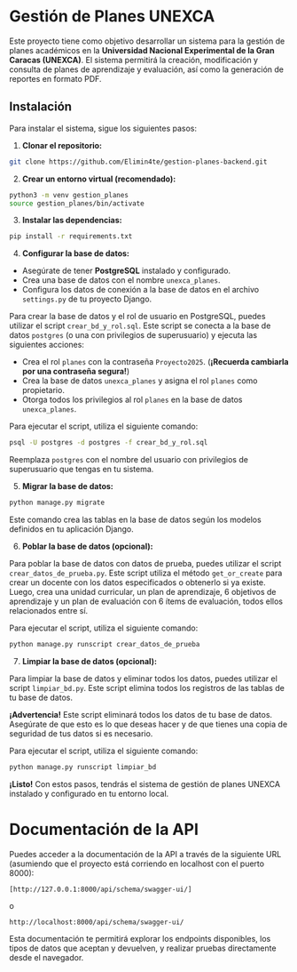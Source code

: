 # Gestión de Planes UNEXCA

Este proyecto tiene como objetivo desarrollar un sistema para la gestión de planes académicos en la **Universidad Nacional Experimental de la Gran Caracas (UNEXCA)**. El sistema permitirá la creación, modificación y consulta de planes de aprendizaje y evaluación, así como la generación de reportes en formato PDF.

## Instalación

Para instalar el sistema, sigue los siguientes pasos:

1.  **Clonar el repositorio:**

```bash
git clone https://github.com/Elimin4te/gestion-planes-backend.git
```

2.  **Crear un entorno virtual (recomendado):**

```bash
python3 -m venv gestion_planes
source gestion_planes/bin/activate
```

3.  **Instalar las dependencias:**

```bash
pip install -r requirements.txt
```

4.  **Configurar la base de datos:**

*   Asegúrate de tener **PostgreSQL** instalado y configurado.
*   Crea una base de datos con el nombre `unexca_planes`.
*   Configura los datos de conexión a la base de datos en el archivo `settings.py` de tu proyecto Django.

Para crear la base de datos y el rol de usuario en PostgreSQL, puedes utilizar el script `crear_bd_y_rol.sql`. Este script se conecta a la base de datos `postgres` (o una con privilegios de superusuario) y ejecuta las siguientes acciones:

*   Crea el rol `planes` con la contraseña `Proyecto2025`. (**¡Recuerda cambiarla por una contraseña segura!**)
*   Crea la base de datos `unexca_planes` y asigna el rol `planes` como propietario.
*   Otorga todos los privilegios al rol `planes` en la base de datos `unexca_planes`.

Para ejecutar el script, utiliza el siguiente comando:

```bash
psql -U postgres -d postgres -f crear_bd_y_rol.sql
```

Reemplaza `postgres` con el nombre del usuario con privilegios de superusuario que tengas en tu sistema.

5.  **Migrar la base de datos:**

```bash
python manage.py migrate
```

Este comando crea las tablas en la base de datos según los modelos definidos en tu aplicación Django.

6.  **Poblar la base de datos (opcional):**

Para poblar la base de datos con datos de prueba, puedes utilizar el script `crear_datos_de_prueba.py`. Este script utiliza el método `get_or_create` para crear un docente con los datos especificados o obtenerlo si ya existe. Luego, crea una unidad curricular, un plan de aprendizaje, 6 objetivos de aprendizaje y un plan de evaluación con 6 ítems de evaluación, todos ellos relacionados entre sí.

Para ejecutar el script, utiliza el siguiente comando:

```bash
python manage.py runscript crear_datos_de_prueba
```

7.  **Limpiar la base de datos (opcional):**

Para limpiar la base de datos y eliminar todos los datos, puedes utilizar el script `limpiar_bd.py`. Este script elimina todos los registros de las tablas de tu base de datos.

**¡Advertencia!** Este script eliminará todos los datos de tu base de datos. Asegúrate de que esto es lo que deseas hacer y de que tienes una copia de seguridad de tus datos si es necesario.

Para ejecutar el script, utiliza el siguiente comando:

```bash
python manage.py runscript limpiar_bd
```

**¡Listo!** Con estos pasos, tendrás el sistema de gestión de planes UNEXCA instalado y configurado en tu entorno local.

# Documentación de la API

Puedes acceder a la documentación de la API a través de la siguiente URL (asumiendo que el proyecto está corriendo en localhost con el puerto 8000):
```
[http://127.0.0.1:8000/api/schema/swagger-ui/]
```

o
```
http://localhost:8000/api/schema/swagger-ui/
```

Esta documentación te permitirá explorar los endpoints disponibles, los tipos de datos que aceptan y devuelven, y realizar pruebas directamente desde el navegador.
